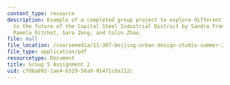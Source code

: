 ```yaml
---
content_type: resource
description: Example of a completed group project to explore different approaches
  to the future of the Capital Steel Industrial District by Sandra Frem, Deborah Morris,
  Pamela Ritchot, Sara Zeng, and Colin Zhao.
file: null
file_location: /coursemedia/11-307-beijing-urban-design-studio-summer-2008/cf88a8921ae4b52958a901471cda112c_group5_assn2.pdf
file_type: application/pdf
resourcetype: Document
title: Group 5 Assignment 2
uid: cf88a892-1ae4-b529-58a9-01471cda112c
---
```

